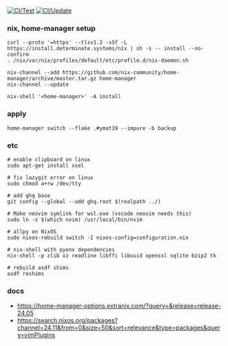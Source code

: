 [![CI/Test](https://github.com/ymat19/dotfiles/actions/workflows/test.yml/badge.svg)](https://github.com/ymat19/dotfiles/actions/workflows/test.yml)
[![CI/Update](https://github.com/ymat19/dotfiles/actions/workflows/flake-update.yml/badge.svg)](https://github.com/ymat19/dotfiles/actions/workflows/flake-update.yml)

### nix, home-manager setup

```
curl --proto '=https' --tlsv1.2 -sSf -L https://install.determinate.systems/nix | sh -s -- install --no-confirm
. /nix/var/nix/profiles/default/etc/profile.d/nix-daemon.sh

nix-channel --add https://github.com/nix-community/home-manager/archive/master.tar.gz home-manager
nix-channel --update

nix-shell '<home-manager>' -A install
```

### apply

```
home-manager switch --flake .#ymat19 --impure -b backup
```

### etc

```
# enable clipboard on linux
sudo apt-get install xsel

# fix lazygit error on linux
sudo chmod a+rw /dev/tty

# add ghq base
git config --global --add ghq.root $(realpath ../)

# Make neovim symlink for wsl.exe (vscode neovim needs this)
sudo ln -s $(which nvim) /usr/local/bin/nvim

# allpy on NixOS
sudo nixos-rebuild switch -I nixos-config=configuration.nix

# nix-shell with pyenv dependencies
nix-shell -p zlib xz readline libffi libuuid openssl sqlite bzip2 tk

# rebuild asdf shims
asdf reshims
```

### docs

- https://home-manager-options.extranix.com/?query=&release=release-24.05
- https://search.nixos.org/packages?channel=24.11&from=0&size=50&sort=relevance&type=packages&query=vimPlugins
